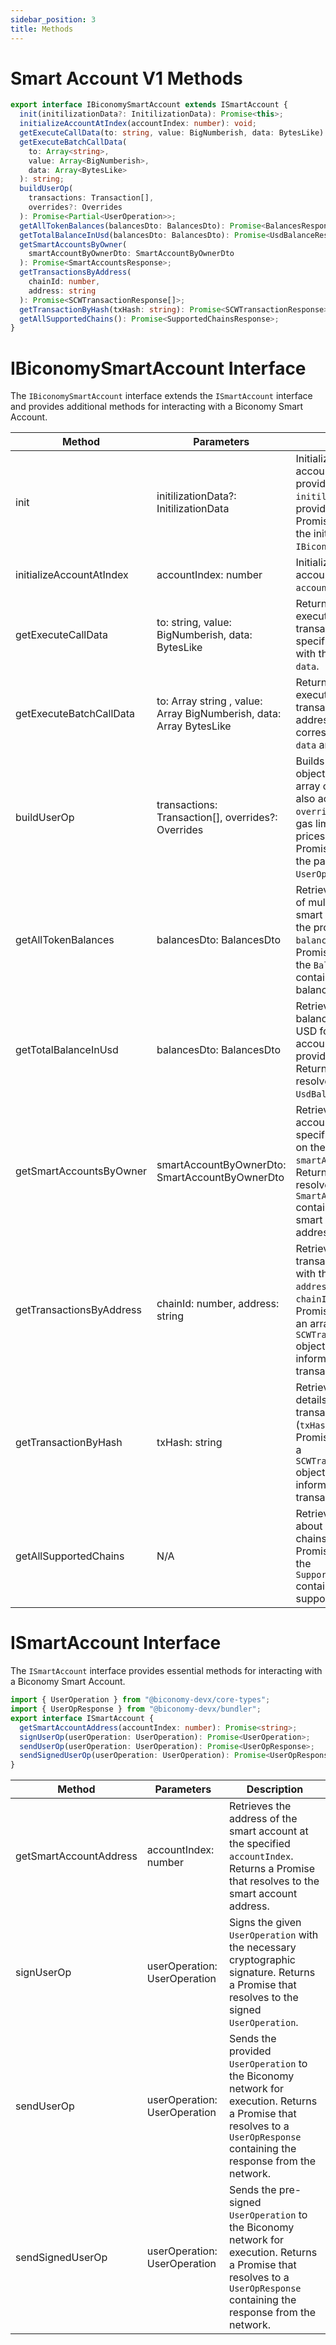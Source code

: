 ```yaml
---
sidebar_position: 3
title: Methods
---
```


# Smart Account V1 Methods

```typescript
export interface IBiconomySmartAccount extends ISmartAccount {
  init(initilizationData?: InitilizationData): Promise<this>;
  initializeAccountAtIndex(accountIndex: number): void;
  getExecuteCallData(to: string, value: BigNumberish, data: BytesLike): string;
  getExecuteBatchCallData(
    to: Array<string>,
    value: Array<BigNumberish>,
    data: Array<BytesLike>
  ): string;
  buildUserOp(
    transactions: Transaction[],
    overrides?: Overrides
  ): Promise<Partial<UserOperation>>;
  getAllTokenBalances(balancesDto: BalancesDto): Promise<BalancesResponse>;
  getTotalBalanceInUsd(balancesDto: BalancesDto): Promise<UsdBalanceResponse>;
  getSmartAccountsByOwner(
    smartAccountByOwnerDto: SmartAccountByOwnerDto
  ): Promise<SmartAccountsResponse>;
  getTransactionsByAddress(
    chainId: number,
    address: string
  ): Promise<SCWTransactionResponse[]>;
  getTransactionByHash(txHash: string): Promise<SCWTransactionResponse>;
  getAllSupportedChains(): Promise<SupportedChainsResponse>;
}
```

# IBiconomySmartAccount Interface

The `IBiconomySmartAccount` interface extends the `ISmartAccount` interface and provides additional methods for interacting with a Biconomy Smart Account.

| Method                   | Parameters                                                          | Description                                                                                                                                                                                                                 |     |
| ------------------------ | ------------------------------------------------------------------- | --------------------------------------------------------------------------------------------------------------------------------------------------------------------------------------------------------------------------- | --- |
| init                     | initilizationData?: InitilizationData                               | Initializes the smart account with the provided `initilizationData`, if provided. Returns a Promise that resolves to the initialized `IBiconomySmartAccount`.                                                               |
| initializeAccountAtIndex | accountIndex: number                                                | Initializes the smart account at the specified `accountIndex`.                                                                                                                                                              |
| getExecuteCallData       | to: string, value: BigNumberish, data: BytesLike                    | Returns the call data for executing a single transaction to the specified address (`to`) with the given `value` and `data`.                                                                                                 |
| getExecuteBatchCallData  | to: Array string , value: Array BigNumberish, data: Array BytesLike | Returns the call data for executing a batch of transactions to multiple addresses (`to`) with the corresponding `value` and `data` arrays.                                                                                  |
| buildUserOp              | transactions: Transaction[], overrides?: Overrides                  | Builds a `UserOperation` object from the provided array of `Transaction`s. It also accepts optional `overrides` for specifying gas limits and gas prices. Returns a Promise that resolves to the partial `UserOperation`.   |
| getAllTokenBalances      | balancesDto: BalancesDto                                            | Retrieves the balances of multiple tokens for the smart account based on the provided `balancesDto`. Returns a Promise that resolves to the `BalancesResponse` containing the token balances.                               |
| getTotalBalanceInUsd     | balancesDto: BalancesDto                                            | Retrieves the total balance of all tokens in USD for the smart account based on the provided `balancesDto`. Returns a Promise that resolves to the `UsdBalanceResponse`.                                                    |
| getSmartAccountsByOwner  | smartAccountByOwnerDto: SmartAccountByOwnerDto                      | Retrieves all smart accounts owned by the specified address based on the provided `smartAccountByOwnerDto`. Returns a Promise that resolves to the `SmartAccountsResponse` containing the array of smart account addresses. |
| getTransactionsByAddress | chainId: number, address: string                                    | Retrieves the transactions associated with the specified `address` on the given `chainId`. Returns a Promise that resolves to an array of `SCWTransactionResponse` objects containing information about the transactions.   |
| getTransactionByHash     | txHash: string                                                      | Retrieves the transaction details for the specified transaction hash (`txHash`). Returns a Promise that resolves to a `SCWTransactionResponse` object containing information about the transaction.                         |
| getAllSupportedChains    | N/A                                                                 | Retrieves information about all supported chains. Returns a Promise that resolves to the `SupportedChainsResponse` containing the list of supported chains.                                                                 |

# ISmartAccount Interface

The `ISmartAccount` interface provides essential methods for interacting with a Biconomy Smart Account.

```typescript
import { UserOperation } from "@biconomy-devx/core-types";
import { UserOpResponse } from "@biconomy-devx/bundler";
export interface ISmartAccount {
  getSmartAccountAddress(accountIndex: number): Promise<string>;
  signUserOp(userOperation: UserOperation): Promise<UserOperation>;
  sendUserOp(userOperation: UserOperation): Promise<UserOpResponse>;
  sendSignedUserOp(userOperation: UserOperation): Promise<UserOpResponse>;
}
```

| Method                 | Parameters                   | Description                                                                                                                                                                 |
| ---------------------- | ---------------------------- | --------------------------------------------------------------------------------------------------------------------------------------------------------------------------- |
| getSmartAccountAddress | accountIndex: number         | Retrieves the address of the smart account at the specified `accountIndex`. Returns a Promise that resolves to the smart account address.                                   |
| signUserOp             | userOperation: UserOperation | Signs the given `UserOperation` with the necessary cryptographic signature. Returns a Promise that resolves to the signed `UserOperation`.                                  |
| sendUserOp             | userOperation: UserOperation | Sends the provided `UserOperation` to the Biconomy network for execution. Returns a Promise that resolves to a `UserOpResponse` containing the response from the network.   |
| sendSignedUserOp       | userOperation: UserOperation | Sends the pre-signed `UserOperation` to the Biconomy network for execution. Returns a Promise that resolves to a `UserOpResponse` containing the response from the network. |
